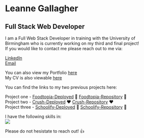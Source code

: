 # Leanne Gallagher 
## Full Stack Web Developer

I am a Full Web Stack Developer in training with the University of Birmingham who is currently working on my third and final project!  
If you would like to contact me please reach out to me via: </br> 

[LinkedIn](https://www.linkedin.com/in/leanne-gallagher/) </br>
[Email](mailto:leanne_gallag@live.co.uk)</br>

You can also view my Portfolio [here](https://lenny-g.github.io/react-portfolio/)  </br>
My CV is also viewable [here](https://docs.google.com/document/d/171ySapWjK-K2E5yxK5WBPI8OMXYGrk8f2Z2Ia6RlR-U/edit?usp=sharing)


You can find the links to my two previous projects here: </br>

Project one - [Foodtopia-Deployed](https://lenny-g.github.io/foodtopia/) 🍔 [Foodtopia-Repository](https://github.com/lenny-g/foodtopia/) 🍔 </br>
Project two - [Crush-Deployed](https://crush-app-2022.herokuapp.com/) ❤️ [Crush-Repository](https://github.com/lenny-g/dating-app/)  ❤️ <br>
Project three - [Schoolify-Deployed](https://schoolify2022.herokuapp.com/) 🏫 [Schoolify-Repository](https://github.com/lenny-g/schoolify-client) 🏫 <br>

I have the following skills in: <br>
<img src="https://i.ibb.co/m8SR9Sq/New-Project-1.png" width="auto" /> 

Please do not hesistate to reach out! 👍
